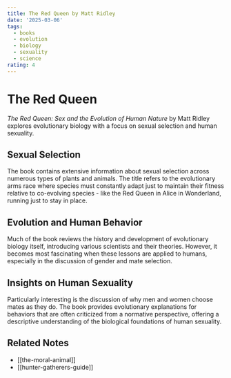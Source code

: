 ```yaml
---
title: The Red Queen by Matt Ridley
date: '2025-03-06'
tags:
  - books
  - evolution
  - biology
  - sexuality
  - science
rating: 4
---
```


# The Red Queen

*The Red Queen: Sex and the Evolution of Human Nature* by Matt Ridley explores evolutionary biology with a focus on sexual selection and human sexuality.

## Sexual Selection

The book contains extensive information about sexual selection across numerous types of plants and animals. The title refers to the evolutionary arms race where species must constantly adapt just to maintain their fitness relative to co-evolving species - like the Red Queen in Alice in Wonderland, running just to stay in place.

## Evolution and Human Behavior

Much of the book reviews the history and development of evolutionary biology itself, introducing various scientists and their theories. However, it becomes most fascinating when these lessons are applied to humans, especially in the discussion of gender and mate selection.

## Insights on Human Sexuality

Particularly interesting is the discussion of why men and women choose mates as they do. The book provides evolutionary explanations for behaviors that are often criticized from a normative perspective, offering a descriptive understanding of the biological foundations of human sexuality.

## Related Notes

- [[the-moral-animal]]
- [[hunter-gatherers-guide]]
